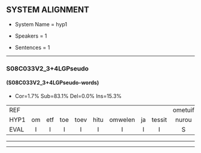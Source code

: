 
## SYSTEM ALIGNMENT

- System Name = hyp1

- Speakers = 1

- Sentences = 1

---

### S08C033V2_3+4LGPseudo

#### (S08C033V2_3+4LGPseudo-words)

- Cor=1.7%	Sub=83.1%	Del=0.0%	Ins=15.3%

|  |  |  |  |  |  |  |  |  |  |  |  |  |  |  |  |  |  |  |  |  |  |  |  |  |  |  |  |  |  |  |  |  |  |  |  |  |  |  |  |  |  |  |  |  |  |  |  |  |  |  |  |  |  |  |  |  |  |  |  |
|:--- |:---:|:---:|:---:|:---:|:---:|:---:|:---:|:---:|:---:|:---:|:---:|:---:|:---:|:---:|:---:|:---:|:---:|:---:|:---:|:---:|:---:|:---:|:---:|:---:|:---:|:---:|:---:|:---:|:---:|:---:|:---:|:---:|:---:|:---:|:---:|:---:|:---:|:---:|:---:|:---:|:---:|:---:|:---:|:---:|:---:|:---:|:---:|:---:|:---:|:---:|:---:|:---:|:---:|:---:|:---:|:---:|:---:|:---:|:---:|
| REF |  |  |  |  |  |  |  |  | ometuif | toejietsen | * | oonwijlen | jattesiet | nurudien | stoenydaas | deuveltek | juitonie | gevijdel | sidowaan | spekkeraai | wachteniek | verpierik | nappegreeuw | * | * | mantaroen | schielendaspen | * | crobeklunker | kabbestepen | verwarig | ooiebiekje | fandelig | jalekrewen | smoralij | zeekvlachine | kanaroe | toineetlijgen | meitsegrok | kantelogsten | * | ondermind |  | choporatie | zennebral | ijraspangen | blottenduuf | * | girdofhaalder | * | tobbermoeit | poentalschouden | * | havedil | verbrakkertje | * | gerauwejaak | hapeneren | * |
| HYP1 | om | etf | toe | toev | hitu | omwelen | ja | tessit | nurou | dien | stondas | deuuveldek | yetony | vedelv | ciduanv | spekuraiv | wahteniq | verpirk | naperg | gi | naper | greeuw | mantaron | schilendaspen | kro | krobeklinker | kabestepen | verwaring | ooi | biekje | van | deling | gelenkrw | smoale | klahe | kearu | toch | nietluigen | meitse | grok | kantelogskel | ondermind | choporati | zenebrel | esraspangen | blotten | dui | duf | gerdolf | hader | teber | med | pontalsgoden | aven | hvetel | vebrakee | g | goujak | haerem |
| EVAL | I | I | I | I | I | I | I | I | S | S | S | S | S | S | S | S | S | S | S | S | S | S | S | S | S | S | S | S | S | S | S | S | S | S | S | S | S | S | S | S | S |  | I | S | S | S | S | S | S | S | S | S | S | S | S | S | S | S | S |
---

---
